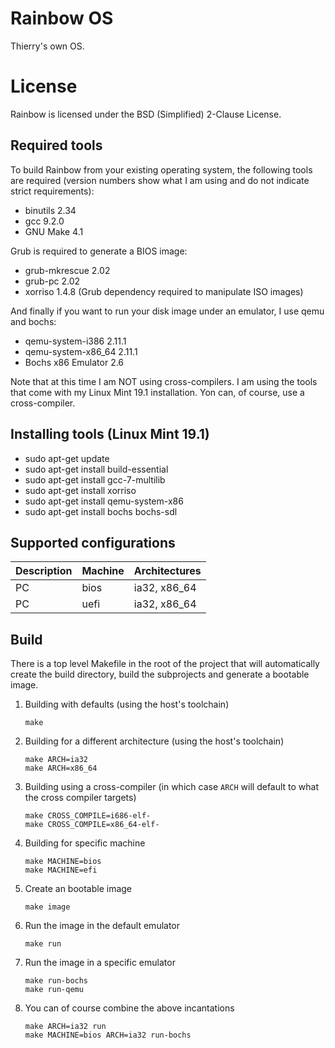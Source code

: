 Rainbow OS
==========

Thierry's own OS.


License
=======

Rainbow is licensed under the BSD (Simplified) 2-Clause License.


Required tools
--------------

To build Rainbow from your existing operating system, the following tools are
required (version numbers show what I am using and do not indicate strict
requirements):

* binutils 2.34
* gcc 9.2.0
* GNU Make 4.1

Grub is required to generate a BIOS image:

* grub-mkrescue 2.02
* grub-pc 2.02
* xorriso 1.4.8 (Grub dependency required to manipulate ISO images)

And finally if you want to run your disk image under an emulator, I use qemu and bochs:

* qemu-system-i386 2.11.1
* qemu-system-x86_64 2.11.1
* Bochs x86 Emulator 2.6

Note that at this time I am NOT using cross-compilers. I am using the tools that
come with my Linux Mint 19.1 installation. Yon can, of course, use a cross-compiler.


Installing tools (Linux Mint 19.1)
----------------------------------

* sudo apt-get update
* sudo apt-get install build-essential
* sudo apt-get install gcc-7-multilib
* sudo apt-get install xorriso
* sudo apt-get install qemu-system-x86
* sudo apt-get install bochs bochs-sdl


Supported configurations
------------------------

| Description | Machine | Architectures |
|-------------|----------|---------------|
| PC          | bios     | ia32, x86_64  |
| PC          | uefi     | ia32, x86_64  |



Build
-----

There is a top level Makefile in the root of the project that will automatically
create the build directory, build the subprojects and generate a bootable image.

1) Building with defaults (using the host's toolchain)

    ```
    make
    ```

2) Building for a different architecture (using the host's toolchain)

    ```
    make ARCH=ia32
    make ARCH=x86_64
    ```

3) Building using a cross-compiler (in which case `ARCH` will default to what the cross compiler targets)

    ```
    make CROSS_COMPILE=i686-elf-
    make CROSS_COMPILE=x86_64-elf-
    ```

4) Building for specific machine

    ```
    make MACHINE=bios
    make MACHINE=efi
    ```

5) Create an bootable image

    ```
    make image
    ```

6) Run the image in the default emulator

    ```
    make run
    ```

7) Run the image in a specific emulator

    ```
    make run-bochs
    make run-qemu
    ```

8) You can of course combine the above incantations

    ```
    make ARCH=ia32 run
    make MACHINE=bios ARCH=ia32 run-bochs
    ```
